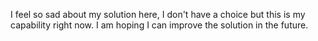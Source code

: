 I feel so sad about my solution here, I don't have a choice but this is my capability right now. I am hoping I can improve the solution in the future.

